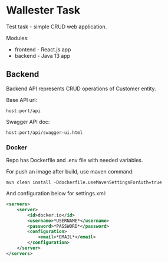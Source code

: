 # Wallester Task

Test task - simple CRUD web application.

Modules:
 - frontend - React.js app
 - backend - Java 13 app

## Backend

Backend API represents CRUD operations of Customer entity.

Base API url: 
    
    host:port/api

Swagger API doc: 

    host:port/api/swagger-ui.html

### Docker

Repo has Dockerfile and .env file with needed variables.

For push an image after build, use maven command:

    mvn clean install -Ddockerfile.useMavenSettingsForAuth=true

And configuration below for settings.xml:

```xml
<servers>
    <server>
        <id>docker.io</id>
        <username>*USERNAME*</username>
        <password>*PASSWORD*</password>
        <configuration>
            <email>*EMAIL*</email>
        </configuration>
    </server>
</servers>
```
